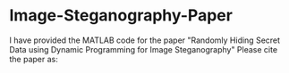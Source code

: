 # Image-Steganography-Paper

I have provided the MATLAB code for the paper "Randomly Hiding Secret Data using Dynamic Programming for Image Steganography"
Please cite the paper as:
